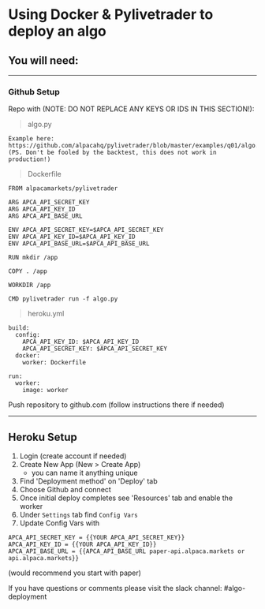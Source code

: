 # Using Docker & Pylivetrader to deploy an algo

## You will need:

---
### Github Setup

Repo with (NOTE: DO NOT REPLACE ANY KEYS OR IDS IN THIS SECTION!):

> algo.py
```
Example here: https://github.com/alpacahq/pylivetrader/blob/master/examples/q01/algo.py
(PS. Don't be fooled by the backtest, this does not work in production!)
```

> Dockerfile
```
FROM alpacamarkets/pylivetrader

ARG APCA_API_SECRET_KEY
ARG APCA_API_KEY_ID
ARG APCA_API_BASE_URL

ENV APCA_API_SECRET_KEY=$APCA_API_SECRET_KEY
ENV APCA_API_KEY_ID=$APCA_API_KEY_ID
ENV APCA_API_BASE_URL=$APCA_API_BASE_URL

RUN mkdir /app

COPY . /app

WORKDIR /app

CMD pylivetrader run -f algo.py
```

> heroku.yml
```
build:
  config:
    APCA_API_KEY_ID: $APCA_API_KEY_ID
    APCA_API_SECRET_KEY: $APCA_API_SECRET_KEY
  docker:
    worker: Dockerfile

run:
  worker:
    image: worker
```

Push repository to github.com (follow instructions there if needed)

---

## Heroku Setup

1. Login (create account if needed)
2. Create New App (New > Create App)
   * you can name it anything unique
3. Find 'Deployment method' on 'Deploy' tab
4. Choose Github and connect
5. Once initial deploy completes see 'Resources' tab and enable the worker
6. Under `Settings` tab find `Config Vars`
7. Update Config Vars with 
```
APCA_API_SECRET_KEY = {{YOUR APCA_API_SECRET_KEY}}
APCA_API_KEY_ID = {{YOUR APCA_API_KEY_ID}}
APCA_API_BASE_URL = {{APCA_API_BASE_URL paper-api.alpaca.markets or api.alpaca.markets}}
```
(would recommend you start with paper)


If you have questions or comments please visit the slack channel: #algo-deployment



